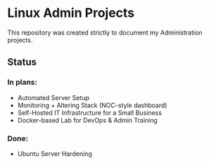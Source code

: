 # Linux Admin Projects

This repository was created strictly to document my Administration projects.

## Status

### In plans:

- Automated Server Setup
- Monitoring + Altering Stack (NOC-style dashboard)
- Self-Hosted IT Infrastructure for a Small Business
- Docker-based Lab for DevOps & Admin Training

### Done:

- Ubuntu Server Hardening
